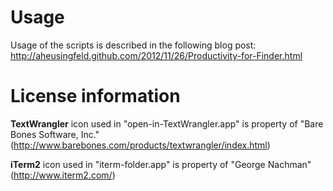 # Usage
Usage of the scripts is described in the following blog post: http://aheusingfeld.github.com/2012/11/26/Productivity-for-Finder.html

# License information
**TextWrangler** icon used in "open-in-TextWrangler.app" is property of "Bare Bones Software, Inc." (http://www.barebones.com/products/textwrangler/index.html)

**iTerm2** icon used in "iterm-folder.app" is property of "George Nachman" (http://www.iterm2.com/)